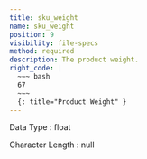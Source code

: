 ```yaml
---
title: sku_weight
name: sku_weight
position: 9
visibility: file-specs
method: required
description: The product weight.
right_code: |
  ~~~ bash
  67
  ~~~
  {: title="Product Weight" }
---
```


Data Type
: float

Character Length
: null

